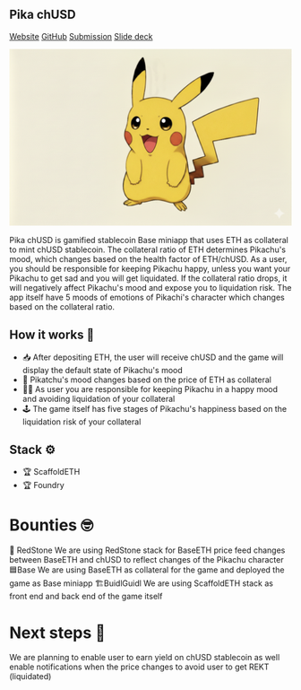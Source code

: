 ## Pika chUSD
[Website]()
[GitHub](https://github.com/the-stable-corp/ChUSD)
[Submission](https://taikai.network/ethwarsaw/hackathons/ethwarsaw-2025/projects/cmf8qfbpe01bugq91jvys8ocn/idea)
[Slide deck](https://www.canva.com/design/DAGx6vsXRns/XYWuIsS5EQV_2Fge8OvbIA/edit?utm_content=DAGx6vsXRns&utm_campaign=designshare&utm_medium=link2&utm_source=sharebutton)

![Pikachu](images/excited.png)


Pika chUSD is gamified stablecoin Base miniapp that uses ETH as collateral to mint chUSD stablecoin. The collateral ratio of ETH determines Pikachu's mood, which changes based on the health factor of ETH/chUSD. As a user, you should be responsible for keeping Pikachu happy, unless you want your Pikachu to get sad and you will get liquidated. If the collateral ratio drops, it will negatively affect Pikachu's mood and expose you to liquidation risk. The app itself have 5 moods of emotions of Pikachi's character which changes based on the collateral ratio. 


## How it works 🎢
- 📥 After depositing ETH, the user will receive chUSD and the game will display the default state of Pikachu's mood
- 🐥 Pikatchu's mood changes based on the price of ETH as collateral 
- 🧑‍💻 As user you are responsible for keeping Pikachu in a happy mood and avoiding liquidation of your collateral 
- 🕹 The game itself has five stages of Pikachu's happiness based on the liquidation risk of your collateral

## Stack ⚙️
- 🏆 ScaffoldETH
- 🏆 Foundry

# Bounties 🤓
🛑 RedStone 
We are using RedStone stack for BaseETH price feed changes between BaseETH and chUSD to reflect changes of the Pikachu character
🟦Base 
We are using BaseETH as collateral for the game and deployed the game as Base miniapp 
🏗BuidlGuidl
We are using ScaffoldETH stack as front end and back end of the game itself 

# Next steps 💼
We are planning to enable user to earn yield on chUSD stablecoin as well enable notifications when the price changes to avoid user to get REKT (liquidated)